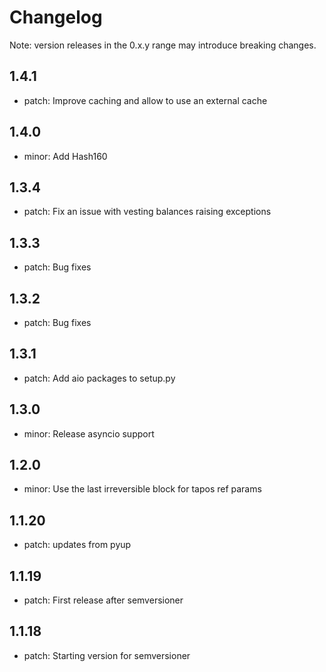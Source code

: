 # Changelog
Note: version releases in the 0.x.y range may introduce breaking changes.

## 1.4.1

- patch: Improve caching and allow to use an external cache

## 1.4.0

- minor: Add Hash160

## 1.3.4

- patch: Fix an issue with vesting balances raising exceptions

## 1.3.3

- patch: Bug fixes

## 1.3.2

- patch: Bug fixes

## 1.3.1

- patch: Add aio packages to setup.py

## 1.3.0

- minor: Release asyncio support

## 1.2.0

- minor: Use the last irreversible block for tapos ref params

## 1.1.20

- patch: updates from pyup

## 1.1.19

- patch: First release after semversioner

## 1.1.18

- patch: Starting version for semversioner

